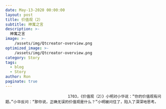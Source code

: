 ```yaml
---
date: May-13-2020 00:00:00
layout: post
title: 价值观（2）
subtitle: 神寓之言
description: >-
  神寓之言
image: >-
    /assets/img/Qtcreator-overview.png
optimized_image: >-
    /assets/img/Qtcreator-overview.png
category: Story
tags:
  - blog
  - Story
author: Ron
paginate: true
---
```


							　　1703，《价值观（2）》小明对小华说：“你的价值观有问题。”小华反问：“那你说，正确无误的价值观是什么？”小明被问住了，陷入了深深地思考。
							
							
						